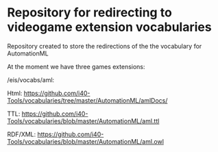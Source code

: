 Repository for redirecting to videogame extension vocabularies
===================

Repository created to store the redirections of the the vocabulary for AutomationML

At the moment we have three games extensions:

/eis/vocabs/aml: 

Html: https://github.com/i40-Tools/vocabularies/tree/master/AutomationML/amlDocs/

TTL: https://github.com/i40-Tools/vocabularies/blob/master/AutomationML/aml.ttl 

RDF/XML: https://github.com/i40-Tools/vocabularies/blob/master/AutomationML/aml.owl


